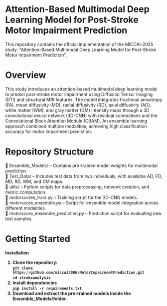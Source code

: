 # Attention-Based Multimodal Deep Learning Model for Post-Stroke Motor Impairment Prediction

This repository contains the official implementation of the MICCAI-2025 study:
"Attention-Based Multimodal Deep Learning Model for Post-Stroke Motor Impairment Prediction".

# Overview
This study introduces an attention-based multimodal deep learning model to predict post-stroke motor impairment using Diffusion Tensor Imaging (DTI) and structural MRI features. The model integrates fractional anisotropy (FA), mean diffusivity (MD), radial diffusivity (RD), axial diffusivity (AD), white matter (WM), and gray matter (GM) intensity maps through a 3D convolutional neural network (3D-CNN) with residual connections and the Convolutional Block Attention Module (CBAM).
An ensemble learning approach combined multiple modalities, achieving high classification accuracy for motor impairment prediction.
 
# Repository Structure
📂 Ensemble_Models/ – Contains pre-trained model weights for multimodal prediction.<br>
📂 Test_Data/ – Includes test data from two individuals, with available AD, FD, MD, RD, WM, and GM maps.<br>
📂 utils/ – Python scripts for data preprocessing, network creation, and metric computation.<br>
📄 motorscores_train.py – Training script for the 3D-CNN models.<br>
📄 motorscore_ensemble.py – Script for ensemble model integration across different modalities.<br>
📄 motorscore_ensemble_prediction.py – Prediction script for evaluating new test samples.<br>
# Getting Started
<b> Installation <br>
1. Clone the repository: <br>
   `git clone https://github.com/miccai3806/MotorImpairmentPrediction.git`<br>
   `cd strokeanalysis`<br>
2. Install dependencies<br>
   `pip install -r requirements.txt`<br>
3. Download and extract the pre-trained models inside the Ensemble_Models/folder.<br>
